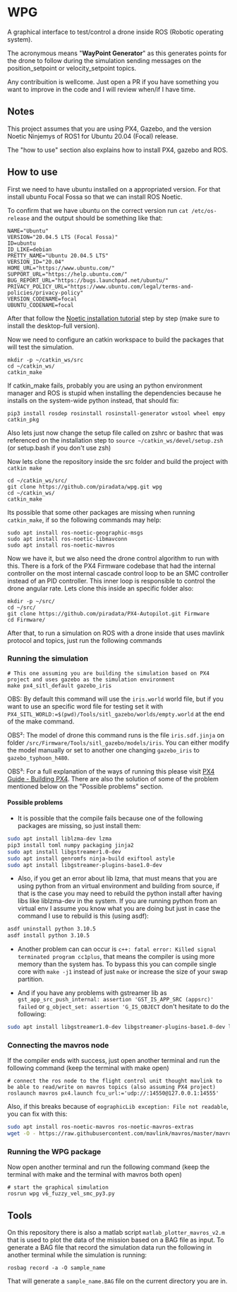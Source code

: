# WPG

A graphical interface to test/control a drone inside ROS (Robotic operating system).

The acronymous means "**WayPoint Generator**" as this generates points for the drone to follow during the simulation sending messages on the position_setpoint or velocity_setpoint topics.

Any contribuition is wellcome. Just open a PR if you have something you want to improve in the code and I will review when/if I have time.

## Notes
This project assumes that you are using PX4, Gazebo, and the version Noetic Ninjemys of ROS1 for Ubuntu 20.04 (Focal) release.

The "how to use" section also explains how to install PX4, gazebo and ROS.

## How to use

First we need to have ubuntu installed on a appropriated version. For that install ubuntu Focal Fossa so that we can install ROS Noetic.

To confirm that we have ubuntu on the correct version run `cat /etc/os-release` and the output should be something like that:
```
NAME="Ubuntu"
VERSION="20.04.5 LTS (Focal Fossa)"
ID=ubuntu
ID_LIKE=debian
PRETTY_NAME="Ubuntu 20.04.5 LTS"
VERSION_ID="20.04"
HOME_URL="https://www.ubuntu.com/"
SUPPORT_URL="https://help.ubuntu.com/"
BUG_REPORT_URL="https://bugs.launchpad.net/ubuntu/"
PRIVACY_POLICY_URL="https://www.ubuntu.com/legal/terms-and-policies/privacy-policy"
VERSION_CODENAME=focal
UBUNTU_CODENAME=focal
```

After that follow the [Noetic installation tutorial](http://wiki.ros.org/noetic/Installation/Ubuntu) step by step (make sure to install the desktop-full version).

Now we need to configure an catkin workspace to build the packages that will test the simulation.

```
mkdir -p ~/catkin_ws/src
cd ~/catkin_ws/
catkin_make
```

If catkin_make fails, probably you are using an python environment manager and ROS is stupid when installing the dependencies because he installs on the system-wide python instead, that should fix:

```
pip3 install rosdep rosinstall rosinstall-generator wstool wheel empy catkin_pkg
```

Also lets just now change the setup file called on zshrc or bashrc that was referenced on the installation step to `source ~/catkin_ws/devel/setup.zsh` (or setup.bash if you don't use zsh)

Now lets clone the repository inside the src folder and build the project with `catkin make`

```
cd ~/catkin_ws/src/
git clone https://github.com/piradata/wpg.git wpg
cd ~/catkin_ws/
catkin_make
```

Its possible that some other packages are missing when running `catkin_make`, if so the following commands may help:
```
sudo apt install ros-noetic-geographic-msgs
sudo apt install ros-noetic-libmavconn
sudo apt install ros-noetic-mavros
```

Now we have it, but we also need the drone control algorithm to run with this. There is a fork of the PX4 Firmware codebase that had the internal controller on the most internal cascade control loop to be an SMC controller instead of an PID controller. This inner loop is responsible to control the drone angular rate. Lets clone this inside an specific folder also:

```
mkdir -p ~/src/
cd ~/src/
git clone https://github.com/piradata/PX4-Autopilot.git Firmware
cd Firmware/
```

After that, to run a simulation on ROS with a drone inside that uses mavlink protocol and topics, just run the following commands

### Running the simulation

```shell
# This one assuming you are building the simulation based on PX4 project and uses gazebo as the simulation environment 
make px4_sitl_default gazebo_iris
```

OBS: By default this command will use the `iris.world` world file, but if you want to use an specific word file for testing set it with `PX4_SITL_WORLD:=$(pwd)/Tools/sitl_gazebo/worlds/empty.world` at the end of the make command.

OBS²: The model of drone this command runs is the file `iris.sdf.jinja` on folder `/src/Firmware/Tools/sitl_gazebo/models/iris`. You can either modify the model manually or set to another one changing `gazebo_iris` to `gazebo_typhoon_h480`.

OBS³: For a full explanation of the ways of running this please visit [PX4 Guide - Building PX4](https://docs.px4.io/main/en/dev_setup/building_px4.html). There are also the solution of some of the problem mentioned below on the "Possible problems" section.

#### Possible problems

- It is possible that the compile fails because one of the following packages are missing, so just install them:

```bash
sudo apt install liblzma-dev lzma
pip3 install toml numpy packaging jinja2
sudo apt install libgstreamer1.0-dev
sudo apt install genromfs ninja-build exiftool astyle
sudo apt install libgstreamer-plugins-base1.0-dev
```

- Also, if you get an error about lib lzma, that must means that you are using python from an virtual environment and building from source, if that is the case you may need to rebuild the python install after having libs like liblzma-dev in the system. If you are running python from an virtual env I assume you know what you are doing but just in case the command I use to rebuild is this (using asdf):

```bash
asdf uninstall python 3.10.5
asdf install python 3.10.5
```

- Another problem can can occur is `c++: fatal error: Killed signal terminated program cc1plus`, that means the compiler is using more memory than the system has. To bypass this you can compile single core with `make -j1` instead of just `make` or increase the size of your swap partition.

- And if you have any problems with gstreamer lib as `gst_app_src_push_internal: assertion 'GST_IS_APP_SRC (appsrc)' failed` or `g_object_set: assertion 'G_IS_OBJECT` don't hesitate to do the following:

```bash
sudo apt install libgstreamer1.0-dev libgstreamer-plugins-base1.0-dev libgstreamer-plugins-bad1.0-dev gstreamer1.0-plugins-base gstreamer1.0-plugins-good gstreamer1.0-plugins-bad gstreamer1.0-plugins-ugly gstreamer1.0-libav gstreamer1.0-doc gstreamer1.0-tools gstreamer1.0-x gstreamer1.0-alsa gstreamer1.0-gl gstreamer1.0-gtk3 gstreamer1.0-qt5 gstreamer1.0-pulseaudio
```

### Connecting the mavros node

If the compiler ends with success, just open another terminal and run the following command (keep the terminal with make open)

```shell
# connect the ros node to the flight control unit thought mavlink to be able to read/write on mavros topics (also assuming PX4 project)
roslaunch mavros px4.launch fcu_url:='udp://:14550@127.0.0.1:14555'
```

Also, if this breaks because of `eographicLib exception: File not readable`, you can fix with this:

```bash
sudo apt install ros-noetic-mavros ros-noetic-mavros-extras
wget -O - https://raw.githubusercontent.com/mavlink/mavros/master/mavros/scripts/install_geographiclib_datasets.sh | sudo bash
```

### Running the WPG package

Now open another terminal and run the following command (keep the terminal with make and the terminal with mavros both open)

```shell
# start the graphical simulation
rosrun wpg v6_fuzzy_vel_smc_py3.py
```

## Tools

On this repository there is also a matlab script `matlab_plotter_mavros_v2.m` that is used to plot the data of the mission based on a BAG file as input. To generate a BAG file that record the simulation data run the following in another terminal while the simulation is running:

`rosbag record -a -O sample_name`

That will generate a `sample_name.BAG` file on the current directory you are in.
